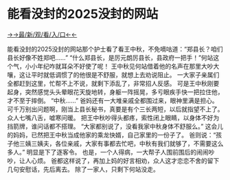 # 能看没封的2025没封的网站


<a href="https://hyp.senfoop.com?https://github.com">→→最/新/观/看/入/口←←</a>



能看没封的2025没封的网站那个护士看了看王中秋，不免嘀咕道：“郑县长？咱们县长好像不姓郑吧……”
“什么郑县长，是厉元朗厉县长，县政府一把手！”何站这个气，小小年纪咋就耳朵不好使了呢！
王中秋见何站借着他的名声在那里大吵大嚷，这让平时就低调惯了的他很是不舒服，就想上去劝说阻止。
一大家子亲属们全都赶到这里，忙帮不上不说，就剩下添乱了，非常招人反感。
可是王中秋刚要起身，突然感觉头头晕眼花天旋地转，身躯一阵摇晃，多亏眼疾手快一把拉住他，才不至于摔倒。
“中秋……”
爸妈还有一大堆亲戚全都围过来，眼神里满是担心。
可千万别出问题啊，刚当上县长秘书，真要是有个三长两短，以后就指望不上了。
众人七嘴八舌，嘘寒问暖。
把王中秋吵得头都疼，索性闭上眼睛，以身体不好为挡箭牌，谁问话都不搭理。
“大家都别说了，没看我家中秋身体不舒服么。”
这会儿的妈妈，已然把王中秋当成他家的乘龙快婿，自己家里的一份子了。
爸则说：“孩子他三姨三姨夫，各位亲戚，大家有事都去忙吧，中秋有我们就够了，不需要这么多人。”
明显是下了逐客令。
也是，一个人得病，一大帮子人围前围后的闹闹吵吵，让人心烦。
爸都这样说了，再加上妈的好言相劝，众人这才恋恋不舍的留下几句安慰话，先后离去。
除了一家人，只剩下何站没走。
